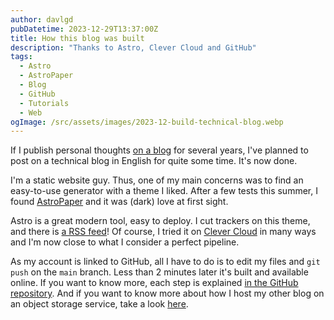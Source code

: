 ```yaml
---
author: davlgd
pubDatetime: 2023-12-29T13:37:00Z
title: How this blog was built
description: "Thanks to Astro, Clever Cloud and GitHub"
tags:
  - Astro
  - AstroPaper
  - Blog
  - GitHub
  - Tutorials
  - Web
ogImage: /src/assets/images/2023-12-build-technical-blog.webp
---
```


If I publish personal thoughts [on a blog](https://www.davlgd.fr/on-my-way-to-42.html) for several years, I've planned to post on a technical blog in English for quite some time. It's now done.

I'm a static website guy. Thus, one of my main concerns was to find an easy-to-use generator with a theme I liked. After a few tests this summer, I found [AstroPaper](https://github.com/satnaing/astro-paper) and it was (dark) love at first sight.

Astro is a great modern tool, easy to deploy. I cut trackers on this theme, and there is [a RSS feed](http://labs.davlgd.fr/rss.xml)! Of course, I tried it on [Clever Cloud](https://clever-cloud.com) in many ways and I'm now close to what I consider a perfect pipeline.

As my account is linked to GitHub, all I have to do is to edit my files and `git push` on the `main` branch. Less than 2 minutes later it's built and available online. If you want to know more, each step is explained [in the GitHub repository](https://github.com/davlgd/labs). And if you want to know more about how I host my other blog on an object storage service, take a look [here](https://github.com/davlgd/www.davlgd.fr).
